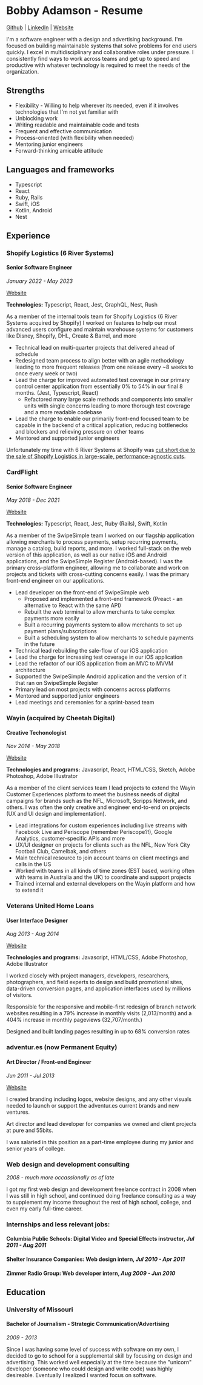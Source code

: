 # Bobby Adamson - Resume

[Github](https://github.com/bobbyadamson)  |  [LinkedIn](https://www.linkedin.com/in/bobbyadamson/) | [Website](http://bobbyadamson.com)

I'm a software engineer with a design and advertising background. I'm focused on building maintainable systems that solve problems for end users quickly. I excel in multidisciplinary and collaborative roles under pressure. I consistently find ways to work across teams and get up to speed and productive with whatever technology is required to meet the needs of the organization.

## Strengths
- Flexibility - Willing to help wherever its needed, even if it involves technologies that I'm not yet familiar with
- Unblocking work
- Writing readable and maintainable code and tests
- Frequent and effective communication
- Process-oriented (with flexibility when needed)
- Mentoring junior engineers
- Forward-thinking amicable attitude

## Languages and frameworks
- Typescript
- React
- Ruby, Rails
- Swift, iOS
- Kotlin, Android
- Nest

## Experience

### Shopify Logistics (6 River Systems)
#### Senior Software Engineer
_January 2022 - May 2023_

[Website](https://6river.com)

**Technologies:**
Typescript, React, Jest, GraphQL, Nest, Rush

As a member of the internal tools team for Shopify Logistics (6 River Systems acquired by Shopify) I worked on features to help our most advanced users configure and maintain warehouse systems for customers like Disney, Shopify, DHL, Create & Barrel, and more

- Technical lead on multi-quarter projects that delivered ahead of schedule
- Redesigned team process to align better with an agile methodology leading to more frequent releases (from one release every ~8 weeks to once every week or two)
- Lead the charge for improved automated test coverage in our primary control center application from essentially 0% to 54% in our final 8 months. (Jest, Typescript, React)
    - Refactored many large scale methods and components into smaller units with single concerns leading to more thorough test coverage and a more readable codebase
- Lead the charge to enable our primarily front-end focused team to be capable in the backend of a critical application, reducing bottlenecks and blockers and relieving pressure on other teams
- Mentored and supported junior engineers

Unfortunately my time with 6 River Systems at Shopify was [cut short due to the sale of Shopify Logistics in large-scale, performance-agnostic cuts](https://news.shopify.com/important-team-and-business-changes).

### CardFlight
#### Senior Software Engineer
_May 2018 - Dec 2021_

[Website](https://www.cardflight.com)

**Technologies:**
Typescript, React, Jest, Ruby (Rails), Swift, Kotlin

As a member of the SwipeSimple team I worked on our flagship application allowing merchants to process payments, setup recurring payments, manage a catalog, build reports, and more. I worked full-stack on the web version of this application, as well as our native iOS and Android applications, and the SwipeSimple Register (Android-based). I was the primary cross-platform engineer, allowing me to collaborate and work on projects and tickets with cross-cutting concerns easily. I was the primary front-end engineer on our applications.

- Lead developer on the front-end of SwipeSimple web
    - Proposed and implemented a front-end framework (Preact - an alternative to React with the same API)
    - Rebuilt the web terminal to allow merchants to take complex payments more easily
    - Built a recurring payments system to allow merchants to set up payment plans/subscriptions
    - Built a scheduling system to allow merchants to schedule payments in the future
- Technical lead rebuilding the sale-flow of our iOS application
- Lead the charge for increasing test coverage in our iOS application
- Lead the refactor of our iOS application from an MVC to MVVM architecture
- Supported the SwipeSimple Android application and the version of it that ran on SwipeSimple Register
- Primary lead on most projects with concerns across platforms
- Mentored and supported junior engineers
- Lead meetings and ceremonies for a sprint-based team

### Wayin (acquired by Cheetah Digital)
#### Creative Techonologist
_Nov 2014 - May 2018_

[Website](https://www.cheetahdigital.com)

**Technologies and programs:**
Javascript, React, HTML/CSS, Sketch, Adobe Photoshop, Adobe Illustrator

As a member of the client services team I lead projects to extend the Wayin Customer Experiences platform to meet the business needs of digital campaigns for brands such as the NFL, Microsoft, Scripps Network, and others. I was often the only creative and engineer end-to-end on projects (UX and UI design and implementation).

- Lead integrations for custom experiences including live streams with Facebook Live and Periscope (remember Periscope?!), Google Analytics, customer-specific APIs and more
- UX/UI designer on projects for clients such as the NFL, New York City Football Club, Camelbak, and others
- Main technical resource to join account teams on client meetings and calls in the US
- Worked with teams in all kinds of time zones (EST based, working often with teams in Australia and the UK) to coordinate and support projects
- Trained internal and external developers on the Wayin platform and how to extend it

### Veterans United Home Loans
#### User Interface Designer
_Aug 2013 - Aug 2014_

[Website](https://vu.com)

**Technologies and programs:**
Javascript, HTML/CSS, Adobe Photoshop, Adobe Illustrator

I worked closely with project managers, developers, researchers, photographers, and field experts to design and build promotional sites, data-driven conversion pages, and application interfaces used by millions of visitors.

Responsible for the responsive and mobile-first redesign of branch network websites resulting in a 79% increase in monthly visits (2,013/month) and a 404% increase in monthly pageviews (32,707/month.)

Designed and built landing pages resulting in up to 68% conversion rates

### adventur.es (now Permanent Equity)
#### Art Director / Front-end Engineer
_Jun 2011 - Jul 2013_

[Website](https://www.permanentequity.com)

I created branding including logos, website designs, and any other visuals needed to launch or support the adventur.es current brands and new ventures.

Art director and lead developer for companies we owned and client projects at pure and 55bits.

I was salaried in this position as a part-time employee during my junior and senior years of college.

### Web design and development consulting
_2008 - much more occassionally as of late_

I got my first web design and development freelance contract in 2008 when I was still in high school, and continued doing freelance consulting as a way to supplement my income throughout the rest of high school, college, and even my early full-time career.

### Internships and less relevant jobs:
#### Columbia Public Schools: Digital Video and Special Effects instructor, _Jul 2011 - Aug 2011_
#### Shelter Insurance Companies: Web design intern, _Jul 2010 - Apr 2011_
#### Zimmer Radio Group:  Web developer intern, _Aug 2009 - Jun 2010_

## Education

### University of Missouri
#### Bachelor of Journalism - Strategic Communication/Advertising
_2009 - 2013_

Since I was having some level of success with software on my own, I decided to go to school for a supplemental skill by focusing on design and advertising. This worked well especially at the time because the "unicorn" developer (someone who could design and write code) was highly desireable. Eventually I realized I wanted focus on software.
